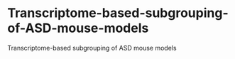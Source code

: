 # Transcriptome-based-subgrouping-of-ASD-mouse-models
Transcriptome-based subgrouping of ASD mouse models

